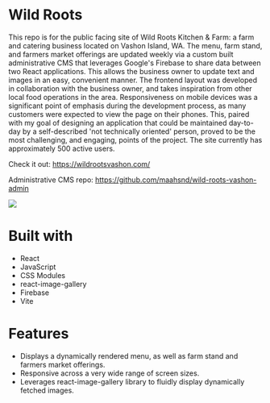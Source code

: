 # Wild Roots

This repo is for the public facing site of Wild Roots Kitchen & Farm: a farm and catering business located on Vashon Island, WA. The menu, farm stand, and farmers
market offerings are updated weekly via a custom built administrative CMS that leverages Google's Firebase to share data between two React applications. This allows the business owner to update text and images in an easy, convenient manner. The frontend layout was developed in collaboration with the business owner, and takes inspiration from other local food operations in the area. Responsiveness on mobile devices was a significant point of emphasis during the development process, as many customers were expected to view the page on their phones. This, paired with my goal of designing an application that could be maintained day-to-day by a self-described 'not technically oriented' person, proved to be the most challenging, and engaging, points of the project. The site currently has approximately 500 active users.

Check it out: https://wildrootsvashon.com/

Administrative CMS repo: https://github.com/maahsnd/wild-roots-vashon-admin 

![](https://github.com/maahsnd/wildroots-frontend/blob/main/src/assets/chrome-capture-2024-5-18%20(1).gif)

# Built with

* React
* JavaScript
* CSS Modules
* react-image-gallery
* Firebase
* Vite

# Features

* Displays a dynamically rendered menu, as well as farm stand and farmers market offerings.
* Responsive across a very wide range of screen sizes.
* Leverages react-image-gallery library to fluidly display dynamically fetched images.
